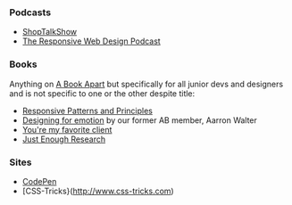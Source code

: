 ### Podcasts
* [ShopTalkShow](http://shoptalkshow.com/)
* [The Responsive Web Design Podcast](http://responsivewebdesign.com/podcast/)

### Books
Anything on [A Book Apart](http://www.abookapart.com) but specifically for all junior devs and designers and is not specific to one or the other despite title:
* [Responsive Patterns and Principles](https://abookapart.com/products/responsive-design-patterns-principles)
* [Designing for emotion](https://abookapart.com/products/designing-for-emotion) by our former AB member, Aarron Walter
* [You're my favorite client](https://abookapart.com/products/youre-my-favorite-client)
* [Just Enough Research](https://abookapart.com/products/just-enough-research)


### Sites
* [CodePen](http://www.codepen.io)
* [CSS-Tricks}(http://www.css-tricks.com)
